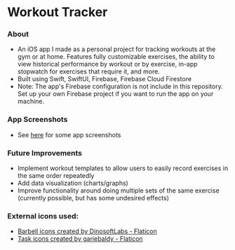 # Workout Tracker

### About
* An iOS app I made as a personal project for tracking workouts at the gym or at home. Features fully customizable exercises, the ability to view historical performance by workout or by exercise, in-app stopwatch for exercises that require it, and more.
* Built using Swift, SwiftUI, Firebase, Firebase Cloud Firestore
* Note: The app's Firebase configuration is not include in this repository. Set up your own Firebase project if you want to run the app on your machine.

### App Screenshots
* See [here](https://github.com/sam-r-1/workout-tracker_ios/tree/main/app-screen-captures) for some app screenshots

### Future Improvements
* Implement workout templates to allow users to easily record exercises in the same order repeatedly
* Add data visualization (charts/graphs)
* Improve functionality around doing multiple sets of the same exercise (currently possible, but has some undesired effects)

### External icons used:
* <a href="https://www.flaticon.com/free-icons/barbell" title="barbell icons">Barbell icons created by DinosoftLabs - Flaticon</a>
* <a href="https://www.flaticon.com/free-icons/task" title="task icons">Task icons created by gariebaldy - Flaticon</a>
